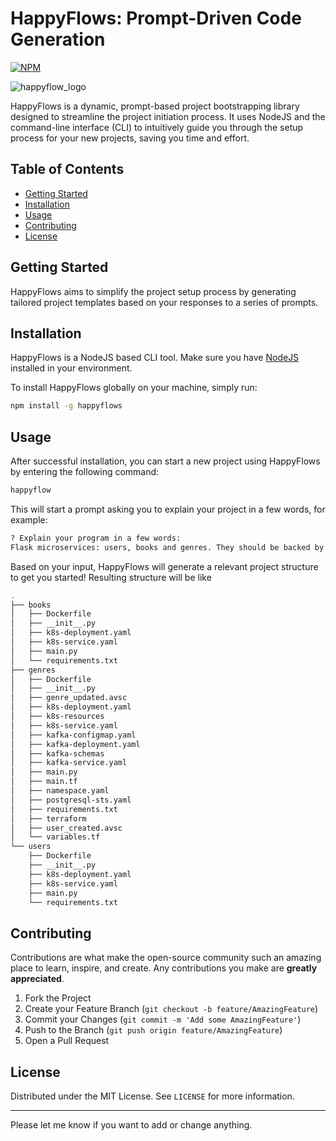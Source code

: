 # HappyFlows: Prompt-Driven Code Generation
[![NPM](https://nodei.co/npm/happyflows.png?downloads=true&downloadRank=true&stars=true)](https://nodei.co/npm/happyflows/)

![happyflow_logo](https://github.com/ovuruska/happyflows/blob/a6f86fe68cbb22bc5fc3e996595be90dfbb43fa6/docs/logo.png)

HappyFlows is a dynamic, prompt-based project bootstrapping library designed to streamline the project initiation process. It uses NodeJS and the command-line interface (CLI) to intuitively guide you through the setup process for your new projects, saving you time and effort.

## Table of Contents

- [Getting Started](#getting-started)
- [Installation](#installation)
- [Usage](#usage)
- [Contributing](#contributing)
- [License](#license)

## Getting Started

HappyFlows aims to simplify the project setup process by generating tailored project templates based on your responses to a series of prompts.

## Installation

HappyFlows is a NodeJS based CLI tool. Make sure you have [NodeJS](https://nodejs.org/en/) installed in your environment.

To install HappyFlows globally on your machine, simply run:

```bash
npm install -g happyflows
```

## Usage

After successful installation, you can start a new project using HappyFlows by entering the following command:

```bash
happyflow
```

This will start a prompt asking you to explain your project in a few words, for example:

```bash
? Explain your program in a few words:  
Flask microservices: users, books and genres. They should be backed by PostgreSQL. Terraform and Kubernetes infra. Kafka as event broker.
```

Based on your input, HappyFlows will generate a relevant project structure to get you started!
Resulting structure will be like 
```bash
.
├── books
│   ├── Dockerfile
│   ├── __init__.py
│   ├── k8s-deployment.yaml
│   ├── k8s-service.yaml
│   ├── main.py
│   └── requirements.txt
├── genres
│   ├── Dockerfile
│   ├── __init__.py
│   ├── genre_updated.avsc
│   ├── k8s-deployment.yaml
│   ├── k8s-resources
│   ├── k8s-service.yaml
│   ├── kafka-configmap.yaml
│   ├── kafka-deployment.yaml
│   ├── kafka-schemas
│   ├── kafka-service.yaml
│   ├── main.py
│   ├── main.tf
│   ├── namespace.yaml
│   ├── postgresql-sts.yaml
│   ├── requirements.txt
│   ├── terraform
│   ├── user_created.avsc
│   └── variables.tf
└── users
    ├── Dockerfile
    ├── __init__.py
    ├── k8s-deployment.yaml
    ├── k8s-service.yaml
    ├── main.py
    └── requirements.txt

```


## Contributing

Contributions are what make the open-source community such an amazing place to learn, inspire, and create. Any contributions you make are **greatly appreciated**.

1. Fork the Project
2. Create your Feature Branch (`git checkout -b feature/AmazingFeature`)
3. Commit your Changes (`git commit -m 'Add some AmazingFeature'`)
4. Push to the Branch (`git push origin feature/AmazingFeature`)
5. Open a Pull Request

## License

Distributed under the MIT License. See `LICENSE` for more information.

---

Please let me know if you want to add or change anything.
